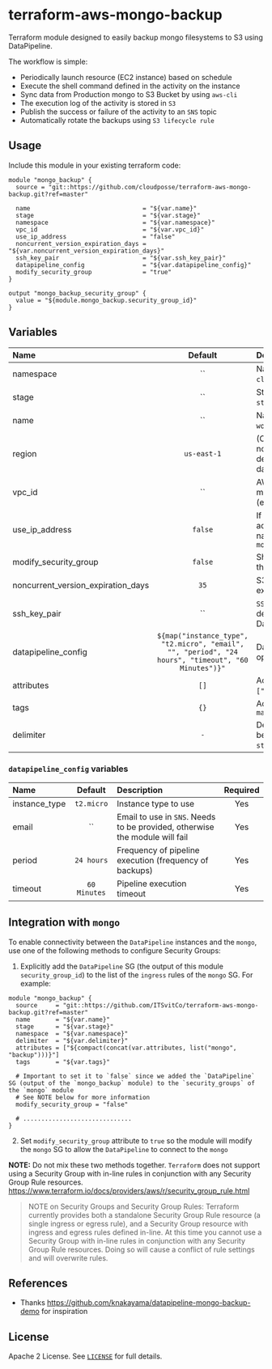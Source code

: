 # terraform-aws-mongo-backup

Terraform module designed to easily backup mongo filesystems to S3 using DataPipeline.

The workflow is simple:

* Periodically launch resource (EC2 instance) based on schedule
* Execute the shell command defined in the activity on the instance
* Sync data from Production mongo to S3 Bucket by using `aws-cli`
* The execution log of the activity is stored in `S3`
* Publish the success or failure of the activity to an `SNS` topic
* Automatically rotate the backups using `S3 lifecycle rule`


## Usage

Include this module in your existing terraform code:

```hcl
module "mongo_backup" {
  source = "git::https://github.com/cloudposse/terraform-aws-mongo-backup.git?ref=master"

  name                               = "${var.name}"
  stage                              = "${var.stage}"
  namespace                          = "${var.namespace}"
  vpc_id                             = "${var.vpc_id}"
  use_ip_address                     = "false"
  noncurrent_version_expiration_days = "${var.noncurrent_version_expiration_days}"
  ssh_key_pair                       = "${var.ssh_key_pair}"
  datapipeline_config                = "${var.datapipeline_config}"
  modify_security_group              = "true"
}

output "mongo_backup_security_group" {
  value = "${module.mongo_backup.security_group_id}"
}
```


## Variables

|  Name                              |  Default       |  Description                                                                                  | Required |
|:-----------------------------------|:--------------:|:----------------------------------------------------------------------------------------------|:--------:|
| namespace                          | ``             | Namespace (e.g. `cp` or `cloudposse`)                                                         | Yes      |
| stage                              | ``             | Stage (e.g. `prod`, `dev`, `staging`)                                                         | Yes      |
| name                               | ``             | Name  (e.g. `app` or `wordpress`)                                                             | Yes      |
| region                             | `us-east-1`    | (Optional) AWS Region. If not specified, will be derived from 'aws_region' data source        | No       |
| vpc_id                             | ``             | AWS VPC ID where module should operate (e.g. `vpc-a22222ee`)                                | Yes      |
| use_ip_address                     | `false`        | If set to `true`, will use IP address instead of DNS name to connect to the `mongo`           | Yes      |
| modify_security_group              | `false`        | Should the module modify the `mongo` security group                                           | No       |
| noncurrent_version_expiration_days | `35`           | S3 object versions expiration period (days)                                                   | Yes      |
| ssh_key_pair                       | ``             | `SSH` key that will be deployed on DataPipeline's instance                                    | No       |
| datapipeline_config                | `${map("instance_type", "t2.micro", "email", "", "period", "24 hours", "timeout", "60 Minutes")}"`| DataPipeline configuration options  | Yes      |
| attributes                         | `[]`           | Additional attributes (e.g. `["mongo", "backup"]`)                                                 | No       |
| tags                               | `{}`           | Additional tags (e.g. `map("BusinessUnit","XYZ")`                                             | No       |
| delimiter                          | `-`            | Delimiter to be used between `name`, `namespace`, `stage` and `attributes`                    | No       |


### `datapipeline_config` variables

|  Name                              |  Default       |  Description                                                                 | Required |
|:-----------------------------------|:--------------:|:-----------------------------------------------------------------------------|:--------:|
| instance_type                      | `t2.micro`     | Instance type to use                                                         | Yes      |
| email                              | ``             | Email to use in `SNS`. Needs to be provided, otherwise the module will fail  | Yes      |
| period                             | `24 hours`     | Frequency of pipeline execution (frequency of backups)                       | Yes      |
| timeout                            | `60 Minutes`   | Pipeline execution timeout                                                   | Yes      |



## Integration with `mongo`

To enable connectivity between the `DataPipeline` instances and the `mongo`, use one of the following methods to configure Security Groups:

1. Explicitly add the `DataPipeline` SG (the output of this module `security_group_id`) to the list of the `ingress` rules of the `mongo` SG. For example:

```hcl
module "mongo_backup" {
  source     = "git::https://github.com/ITSvitCo/terraform-aws-mongo-backup.git?ref=master"
  name       = "${var.name}"
  stage      = "${var.stage}"
  namespace  = "${var.namespace}"
  delimiter  = "${var.delimiter}"
  attributes = ["${compact(concat(var.attributes, list("mongo", "backup")))}"]
  tags       = "${var.tags}"

  # Important to set it to `false` since we added the `DataPipeline` SG (output of the `mongo_backup` module) to the `security_groups` of the `mongo` module
  # See NOTE below for more information
  modify_security_group = "false"

  # ..............................
}
```

2. Set `modify_security_group` attribute to `true` so the module will modify the `mongo` SG to allow the `DataPipeline` to connect to the `mongo`

**NOTE:** Do not mix these two methods together.
`Terraform` does not support using a Security Group with in-line rules in conjunction with any Security Group Rule resources.
https://www.terraform.io/docs/providers/aws/r/security_group_rule.html
> NOTE on Security Groups and Security Group Rules: Terraform currently provides both a standalone Security Group Rule resource
(a single ingress or egress rule), and a Security Group resource with ingress and egress rules defined in-line.
At this time you cannot use a Security Group with in-line rules in conjunction with any Security Group Rule resources.
Doing so will cause a conflict of rule settings and will overwrite rules.


## References

* Thanks https://github.com/knakayama/datapipeline-mongo-backup-demo for inspiration


## License

Apache 2 License. See [`LICENSE`](LICENSE) for full details.
